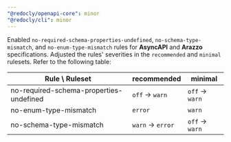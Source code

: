 ```yaml
---
"@redocly/openapi-core": minor
"@redocly/cli": minor
---
```


Enabled `no-required-schema-properties-undefined`, `no-schema-type-mismatch`, and `no-enum-type-mismatch` rules for **AsyncAPI** and **Arazzo** specifications.
Adjusted the rules' severities in the `recommended` and `minimal` rulesets. Refer to the following table:

| Rule \ Ruleset                          | recommended       | minimal         |
| --------------------------------------- | ----------------- | --------------- |
| no-required-schema-properties-undefined | `off` -> `warn`   | `off` -> `warn` |
| no-enum-type-mismatch                   | `error`           | `warn`          |
| no-schema-type-mismatch                 | `warn` -> `error` | `off` -> `warn` |
